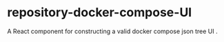 # repository-docker-compose-UI
A React component for constructing a valid docker compose json tree UI .
